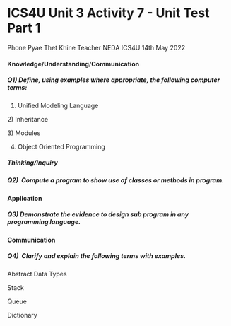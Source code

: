# ICS4U Unit 3 Activity 7 - Unit Test Part 1

Phone Pyae Thet Khine
Teacher NEDA
ICS4U
14th May 2022

#### Knowledge/Understanding/Communication 
##### Q1) Define, using examples where appropriate, the following computer terms:
1) Unified Modeling Language

2) Inheritance

3) Modules

4) Object Oriented Programming

##### Thinking/Inquiry
##### Q2)  Compute a program to show use of classes or methods in program.


#### Application
##### Q3) Demonstrate the evidence to design sub program in any programming language.


#### Communication
##### Q4)  Clarify and explain the following terms with examples.
Abstract Data Types

Stack

Queue

Dictionary